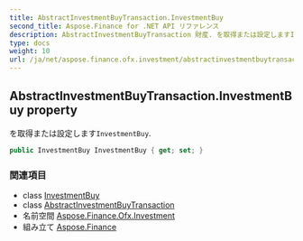 ```yaml
---
title: AbstractInvestmentBuyTransaction.InvestmentBuy
second_title: Aspose.Finance for .NET API リファレンス
description: AbstractInvestmentBuyTransaction 財産. を取得または設定しますInvestmentBuy.
type: docs
weight: 10
url: /ja/net/aspose.finance.ofx.investment/abstractinvestmentbuytransaction/investmentbuy/
---
```

## AbstractInvestmentBuyTransaction.InvestmentBuy property

を取得または設定します`InvestmentBuy`.

```csharp
public InvestmentBuy InvestmentBuy { get; set; }
```

### 関連項目

* class [InvestmentBuy](../../investmentbuy/)
* class [AbstractInvestmentBuyTransaction](../)
* 名前空間 [Aspose.Finance.Ofx.Investment](../../abstractinvestmentbuytransaction/)
* 組み立て [Aspose.Finance](../../../)


